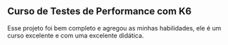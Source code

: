 ## Curso de Testes de Performance com K6

 Esse projeto foi bem completo e agregou as minhas habilidades, ele é um curso excelente e com uma excelente didática.
